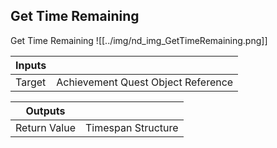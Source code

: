 ## Get Time Remaining
Get Time Remaining
![[../img/nd_img_GetTimeRemaining.png]]

|Inputs||
|--|--|
| Target | Achievement Quest Object Reference |

|Outputs||
|--|--|
| Return Value | Timespan Structure |
